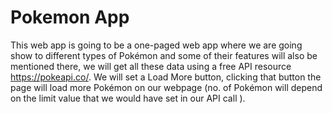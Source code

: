 # Pokemon App

This web app is going to be a one-paged web app where we are going show to different types of Pokémon and some of their features will also be mentioned there, we will get all these data using a free API resource https://pokeapi.co/. We will set a Load More button, clicking that button the page will load more Pokémon on our webpage (no. of  Pokémon will depend on the limit value that we would have set in our API call ).

